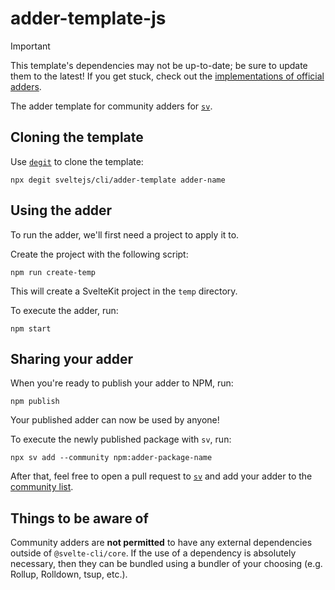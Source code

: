 # adder-template-js

> [!IMPORTANT]
> This template's dependencies may not be up-to-date; be sure to update them to the latest!
> If you get stuck, check out the [implementations of official adders](https://github.com/sveltejs/cli/tree/main/packages/adders).

The adder template for community adders for [`sv`](https://github.com/sveltejs/cli).

## Cloning the template

Use [`degit`](https://github.com/Rich-Harris/degit) to clone the template:

```shell
npx degit sveltejs/cli/adder-template adder-name
```

## Using the adder

To run the adder, we'll first need a project to apply it to.

Create the project with the following script:

```shell
npm run create-temp
```

This will create a SvelteKit project in the `temp` directory.

To execute the adder, run:

```shell
npm start
```

## Sharing your adder

When you're ready to publish your adder to NPM, run:

```shell
npm publish
```

Your published adder can now be used by anyone!

To execute the newly published package with `sv`, run:

```shell
npx sv add --community npm:adder-package-name
```

After that, feel free to open a pull request to [`sv`](https://github.com/sveltejs/cli) and add your adder to the [community list](/community/).

## Things to be aware of

Community adders are **not permitted** to have any external dependencies outside of `@svelte-cli/core`. If the use of a dependency is absolutely necessary, then they can be bundled using a bundler of your choosing (e.g. Rollup, Rolldown, tsup, etc.).
